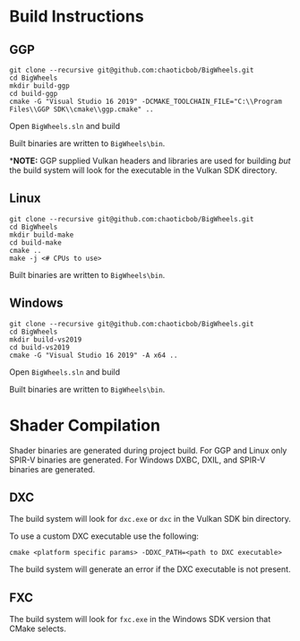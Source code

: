 # Build Instructions
## GGP
```
git clone --recursive git@github.com:chaoticbob/BigWheels.git
cd BigWheels
mkdir build-ggp
cd build-ggp
cmake -G "Visual Studio 16 2019" -DCMAKE_TOOLCHAIN_FILE="C:\\Program Files\\GGP SDK\\cmake\\ggp.cmake" ..
```
Open `BigWheels.sln` and build

Built binaries are written to `BigWheels\bin`.

***NOTE:** GGP supplied Vulkan headers and libraries are used for building *but* the build system will look for the executable in the Vulkan SDK directory.  

## Linux
```
git clone --recursive git@github.com:chaoticbob/BigWheels.git
cd BigWheels
mkdir build-make
cd build-make
cmake ..
make -j <# CPUs to use>
```

Built binaries are written to `BigWheels\bin`.

## Windows 
```
git clone --recursive git@github.com:chaoticbob/BigWheels.git
cd BigWheels
mkdir build-vs2019
cd build-vs2019
cmake -G "Visual Studio 16 2019" -A x64 ..
```
Open `BigWheels.sln` and build

Built binaries are written to `BigWheels\bin`.

# Shader Compilation
Shader binaries are generated during project build. For GGP and Linux only SPIR-V binaries are generated. For Windows DXBC, DXIL, and SPIR-V binaries are generated.

## DXC
The build system will look for `dxc.exe` or `dxc` in the Vulkan SDK bin directory. 

To use a custom DXC executable use the following:
```
cmake <platform specific params> -DDXC_PATH=<path to DXC executable>
```
The build system will generate an error if the DXC executable is not present.

## FXC
The build system will look for `fxc.exe` in the Windows SDK version that CMake selects. 
